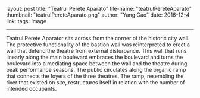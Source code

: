 layout: post
title:  "Teatrul Perete Aparato"
tile-name: "teatrulPereteAparato"
thumbnail: "teatrulPereteAparato.png"
author: "Yang Gao"
date:   2016-12-4
link:
tags: Image

 ---

Teatrul Perete Aparator sits across from the corner of the historic city wall. The protective functionality of the bastion wall was reinterpreted to erect a wall that defend the theatre from external disturbance. This wall that runs linearly along the main boulevard embraces the boulevard and turns the boulevard into a mediating space between the wall and the theatre during peak performance seasons. The public circulates along the organic ramp that connects the foyers of the three theatres. The ramp, resembling the river that existed on site, restructures itself in relation with the number of intended occupants.
